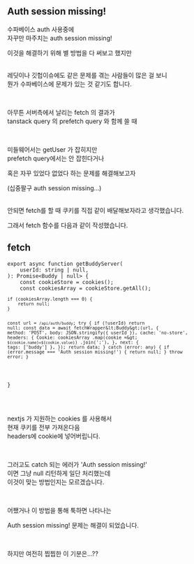 <h2 data-ke-size="size26">Auth session missing!</h2>
<p data-ke-size="size16">수파베이스 auth 사용중에<br />자꾸만 마주치는 auth session missing!</p>
<p data-ke-size="size16">이것을 해결하기 위해 별 방법을 다 써보고 했지만</p>
<p data-ke-size="size16"><br />레딧이나 깃헙이슈에도 같은 문제를 겪는 사람들이 많은 걸 보니<br />뭔가 수파베이스에 문제가 있는 것 같기도 합니다.</p>
<p data-ke-size="size16">&nbsp;</p>
<p data-ke-size="size16">아무튼 서버측에서 날리는 fetch 의 결과가<br />tanstack query 의 prefetch query 와 함께 쓸 때</p>
<p data-ke-size="size16">&nbsp;</p>
<p data-ke-size="size16">미들웨어서는 getUser 가 잡히지만<br />prefetch query에서는 안 잡힌다거나</p>
<p data-ke-size="size16">혹은 자꾸 있었다 없었다 하는 문제를 해결해보고자</p>
<p data-ke-size="size16">(십중팔구 auth session missing...)</p>
<p data-ke-size="size16"><br />안되면 fetch를 할 때 쿠키를 직접 같이 배달해보자라고 생각했습니다.</p>
<p data-ke-size="size16">그래서 fetch 함수를 다음과 같이 작성했습니다.</p>
<h2 data-ke-size="size26">fetch</h2>
<pre class="typescript"><code>export async function getBuddyServer(
    userId: string | null,
): Promise&lt;Buddy | null&gt; {
    const cookieStore = cookies();
    const cookiesArray = cookieStore.getAll();
<pre><code>if (cookiesArray.length === 0) {
    return null;
}

const url = `/api/auth/buddy`;
try {
    if (!userId) return null;
    const data = await fetchWrapper&amp;lt;Buddy&amp;gt;(url, {
        method: 'POST',
        body: JSON.stringify({ userId }),
        cache: 'no-store',
        headers: {
            Cookie: cookiesArray
                .map(cookie =&amp;gt; `${cookie.name}=${cookie.value}`)
                .join(';'),
        },
        next: { tags: ['buddy'] },
    });
    return data;
} catch (error: any) {
    if (error.message === 'Auth session missing!') {
        return null;
    }
    throw error;
}
</code></pre>
<p>}</code></pre></p>
<p data-ke-size="size16">&nbsp;</p>
<p data-ke-size="size16">nextjs 가 지원하는 cookies 를 사용해서<br />현재 쿠키를 전부 가져온다음<br />headers에 cookie에 넣어버립니다.</p>
<p data-ke-size="size16">&nbsp;</p>
<p data-ke-size="size16">그러고도 catch 되는 에러가 'Auth session missing!'<br />이면 그냥 null 리턴하게 일단 처리했는데<br />이것이 맞는 방법인지는 모르겠습니다.</p>
<p data-ke-size="size16">&nbsp;</p>
<p data-ke-size="size16">어쨌거나 이 방법을 통해 툭하면 나타나는</p>
<p data-ke-size="size16">Auth session missing! 문제는 해결이 되었습니다.</p>
<p data-ke-size="size16">&nbsp;</p>
<p data-ke-size="size16">하지만 여전히 찝찝한 이 기분은...??</p>